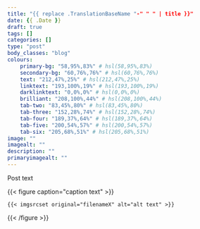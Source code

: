 ```yaml
---
title: "{{ replace .TranslationBaseName "-" " " | title }}"
date: {{ .Date }}
draft: true
tags: []
categories: []
type: "post"
body_classes: "blog"
colours:
    primary-bg: "58,95%,83%" # hsl(58,95%,83%)
    secondary-bg: "60,76%,76%" # hsl(60,76%,76%)
    text: "212,47%,25%" # hsl(212,47%,25%)
    linktext: "193,100%,19%" # hsl(193,100%,19%)
    darklinktext: "0,0%,0%" # hsl(0,0%,0%)
    brilliant: "208,100%,44%" # hsl(208,100%,44%)
    tab-two: "83,45%,80%" # hsl(83,45%,80%)
    tab-three: "152,28%,74%" # hsl(152,28%,74%)
    tab-four: "189,37%,64%" # hsl(189,37%,64%)
    tab-five: "200,54%,57%" # hsl(200,54%,57%)
    tab-six: "205,68%,51%" # hsl(205,68%,51%)
image: ""
imagealt: ""
description: ""
primaryimagealt: ""
---
```


Post text<!--more-->

{{< figure caption="caption text" >}}

    {{< imgsrcset original="filenameX" alt="alt text" >}}

{{< /figure >}}